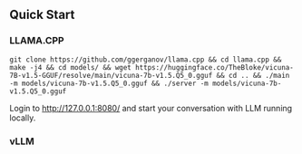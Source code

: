 ## Quick Start

### LLAMA.CPP
```
git clone https://github.com/ggerganov/llama.cpp && cd llama.cpp && make -j4 && cd models/ && wget https://huggingface.co/TheBloke/vicuna-7B-v1.5-GGUF/resolve/main/vicuna-7b-v1.5.Q5_0.gguf && cd .. && ./main -m models/vicuna-7b-v1.5.Q5_0.gguf && ./server -m models/vicuna-7b-v1.5.Q5_0.gguf
```

Login to http://127.0.0.1:8080/ and start your conversation with LLM running locally.

### vLLM